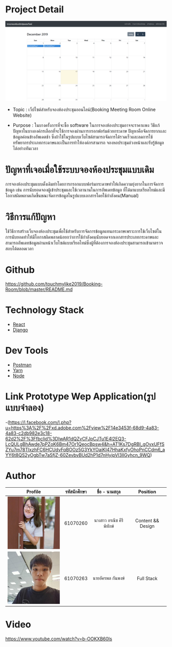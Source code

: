 # Project Detail
 <img src="./images/index.png">
 
 - Topic : เว็ปไซต์สำหรับจองห้องประชุมออนไลน์(Booking Meeting Room Online Website)
 
 - Purpose : ในบางครั้งการที่จะซื้อ software ในการจองห้องประชุมอาจจะราคาเเพง วิธีเเก้ปัญหาในบางองค์กรเลือกที่จะใช้การจองผ่านการกรอกฟอร์มด้วยกระดาษ 
 ปัญหาคือจัดการยากเเละข้อมูลค่อนข้างอัพเดตช้า ซึ่งถ้าใช้ในรูปแบบเว็บไซต์สามารถจัดการได้รวดเร็วและลดการใช้ทรัพยากรประเภทกระดาษและเป็นการทำให้องค์กรสามารถ
 จองหอประชุมล่วงหน้าและรับรู้ข้อมูลได้อย่างทันเวลา
 
# ปัญหาที่เจอเมื่อใช้ระบบจองห้องประชุมแบบเดิม
การจองห้องประชุมแบบดั้งเดิมทำโดยการกรอกแบบฟอร์มกระดาษทำให้เกิดความยุ่งยากในการจัดการข้อมูล เช่น การนับยอดจองผู้เข้าประชุมและใช้เวลานานในการอัพเดทข้อมูล
ที่ได้มาแบบเรียลไทม์และมีโอกาสผิดพลาดเกิดขึ้นขณะจัดการข้อมูลในรูปแบบเอกสารโดยใช้กำลังคน(Manual)

# วิธีการแก้ปัญหา
ใช้วิธีการสร้างเว็บจองห้องประชุมเพื่อใช้สำหรับการจัดการข้อมูลแทนกระดาษเพราะการใช้เว็บไซต์ในการนับยอดทำให้มีโอกาสผิดพลาดน้อยกว่าการใช้กำลังคนนับยอดจากเอกสารประเภทกระดาษและสามารถอัพเดทข้อมูลผ่านหน้าเว็บไซต์แบบเรียลไทม์ซึ่งผู้ที่ต้องการจองห้องประชุมสามารถเข้ามาตรวจสอบได้ตลอดเวลา

# Github 
https://github.com/touchmylike2019/Booking-Room/blob/master/README.md
 
# Technology Stack
 - [React](https://reactjs.org/)
 - [Django](https://www.djangoproject.com/)
 
# Dev Tools
 - [Postman](https://www.getpostman.com/)
 - [Yarn](https://yarnpkg.com/lang/en/)
 - [Node](https://nodejs.org/en/)
 
# Link Prototype Wep Application(รูปแบบจำลอง)
-(https://l.facebook.com/l.php?u=https%3A%2F%2Fxd.adobe.com%2Fview%2F14e3453f-68d9-4a83-4a83-c2db982e3c18-62d2%2F%3Ffbclid%3DIwAR1dQZvCFJpCJTu1E4l2EQ3-LcQULgBhAwde7pPZoK6Bm47Or1QeocBpsw4&h=AT1Ks7DgRBI_gOvxUFfSZYu7m78TIxzhFC6HCUdvFqBOOz5G3YkYOaiKI47HhaKxfyOhoPnCCdm6_aYY6t8QS2yOgbTw7aSfjZ-60ZevbvBUd2hP1d7nHyipVl3llGyhcn_9WQ)

# Author
| Profile | รหัสนักศึกษา        | ชื่อ - นามสกุล | Position |
|:---------:| :-------------: |:---------------------:| :-------------: |
| <a><img src="./images/260.png" width="200px"></a> | 61070260    | นางสาว อรณิช คีรีพิทักษ์| Content && Design | https://github.com/Tearrockster
<a><img src="./images/263.jfif" width="200px"></a> | 61070263    | นายอัครพล กันพงษ์| Full Stack | https://github.com/touchmylike2019

# Video 
https://www.youtube.com/watch?v=b-OOKXB60Is
